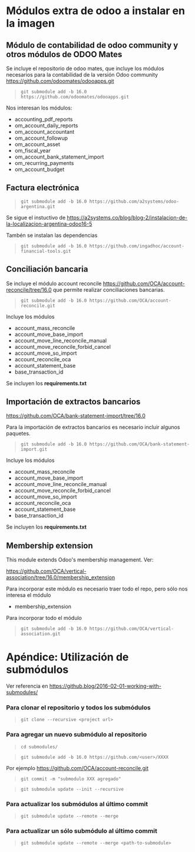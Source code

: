 # Módulos extra de odoo a instalar en la imagen

## Módulo de contabilidad de odoo community y otros módulos de ODOO Mates

Se incluye el repositorio de odoo mates, que incluye los módulos necesarios para la contabilidad de la versión Odoo community
https://github.com/odoomates/odooapps.git

> `git submodule add -b 16.0 https://github.com/odoomates/odooapps.git`

Nos interesan los módulos: 

- accounting_pdf_reports
- om_account_daily_reports
- om_account_accountant
- om_account_followup
- om_account_asset
- om_fiscal_year
- om_account_bank_statement_import
- om_recurring_payments
- om_account_budget


## Factura electrónica

> `git submodule add -b 16.0 https://github.com/a2systems/odoo-argentina.git`

Se sigue el instuctivo de <https://a2systems.co/blog/blog-2/instalacion-de-la-localizacion-argentina-odoo16-5>


Tambén se instalan las dependencias

> `git submodule add -b 16.0 https://github.com/ingadhoc/account-financial-tools.git`


## Conciliación bancaria

Se incluye el módulo account reconcile <https://github.com/OCA/account-reconcile/tree/16.0> que permite realizar conciliaciones bancarias.

> `git submodule add -b 16.0 https://github.com/OCA/account-reconcile.git`

Incluye los módulos 

- account_mass_reconcile
- account_move_base_import
- account_move_line_reconcile_manual
- account_move_reconcile_forbid_cancel
- account_move_so_import
- account_reconcile_oca
- account_statement_base
- base_transaction_id

Se incluyen los **requirements.txt**

## Importación de extractos bancarios

https://github.com/OCA/bank-statement-import/tree/16.0

Para la importación de extractos bancarios es necesario incluir algunos paquetes. 

> `git submodule add -b 16.0 https://github.com/OCA/bank-statement-import.git`

Incluye los módulos 

- account_mass_reconcile
- account_move_base_import
- account_move_line_reconcile_manual
- account_move_reconcile_forbid_cancel
- account_move_so_import
- account_reconcile_oca
- account_statement_base
- base_transaction_id

Se incluyen los **requirements.txt**


## Membership extension

This module extends Odoo's membership management. Ver:

https://github.com/OCA/vertical-association/tree/16.0/membership_extension


Para incorporar este módulo es necesario traer todo el repo, pero sólo nos interesa el módulo

- membership_extension

Para incorporar todo el módulo 

> `git submodule add -b 16.0 https://github.com/OCA/vertical-association.git`


# Apéndice: Utilización de submódulos

Ver referencia en <https://github.blog/2016-02-01-working-with-submodules/>


### Para clonar el repositorio y todos los submódulos

> `git clone --recursive <project url>`

### Para agregar un nuevo submódulo al repositorio


> `cd submodules/`

> `git submodule add -b 16.0 https://github.com/<user>/XXXX`

Por ejemplo https://github.com/OCA/account-reconcile.git

> `git commit -m "submodulo XXX agregado"`

> `git submodule update --init --recursive`



### Para actualizar los submódulos al último commit

> `git submodule update --remote --merge`

### Para actualizar un sólo submódulo al último commit

> `git submodule update --remote --merge <path-to-submodule>`



